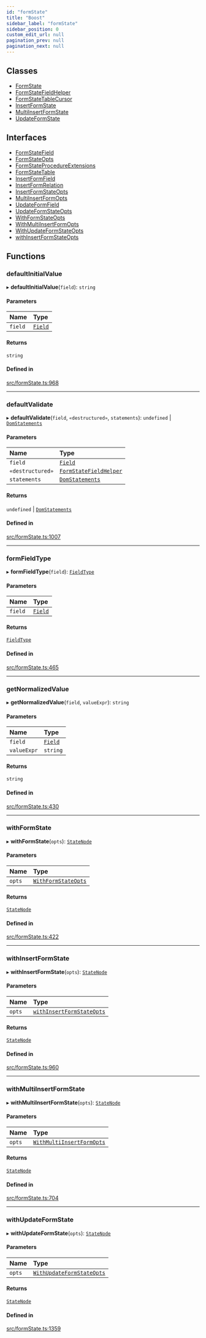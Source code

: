 ```yaml
---
id: "formState"
title: "Boost"
sidebar_label: "formState"
sidebar_position: 0
custom_edit_url: null
pagination_prev: null
pagination_next: null
---
```


## Classes

- [FormState](../classes/formState.FormState.md)
- [FormStateFieldHelper](../classes/formState.FormStateFieldHelper.md)
- [FormStateTableCursor](../classes/formState.FormStateTableCursor.md)
- [InsertFormState](../classes/formState.InsertFormState.md)
- [MultiInsertFormState](../classes/formState.MultiInsertFormState.md)
- [UpdateFormState](../classes/formState.UpdateFormState.md)

## Interfaces

- [FormStateField](../interfaces/formState.FormStateField.md)
- [FormStateOpts](../interfaces/formState.FormStateOpts.md)
- [FormStateProcedureExtensions](../interfaces/formState.FormStateProcedureExtensions.md)
- [FormStateTable](../interfaces/formState.FormStateTable.md)
- [InsertFormField](../interfaces/formState.InsertFormField.md)
- [InsertFormRelation](../interfaces/formState.InsertFormRelation.md)
- [InsertFormStateOpts](../interfaces/formState.InsertFormStateOpts.md)
- [MultiInsertFormOpts](../interfaces/formState.MultiInsertFormOpts.md)
- [UpdateFormField](../interfaces/formState.UpdateFormField.md)
- [UpdateFormStateOpts](../interfaces/formState.UpdateFormStateOpts.md)
- [WithFormStateOpts](../interfaces/formState.WithFormStateOpts.md)
- [WithMultiInsertFormOpts](../interfaces/formState.WithMultiInsertFormOpts.md)
- [WithUpdateFormStateOpts](../interfaces/formState.WithUpdateFormStateOpts.md)
- [withInsertFormStateOpts](../interfaces/formState.withInsertFormStateOpts.md)

## Functions

### defaultInitialValue

▸ **defaultInitialValue**(`field`): `string`

#### Parameters

| Name | Type |
| :------ | :------ |
| `field` | [`Field`](../modules.md#field) |

#### Returns

`string`

#### Defined in

[src/formState.ts:968](https://github.com/yolmio/boost/blob/b239488/src/formState.ts#L968)

___

### defaultValidate

▸ **defaultValidate**(`field`, `«destructured»`, `statements`): `undefined` \| [`DomStatements`](../classes/statements.DomStatements.md)

#### Parameters

| Name | Type |
| :------ | :------ |
| `field` | [`Field`](../modules.md#field) |
| `«destructured»` | [`FormStateFieldHelper`](../classes/formState.FormStateFieldHelper.md) |
| `statements` | [`DomStatements`](../classes/statements.DomStatements.md) |

#### Returns

`undefined` \| [`DomStatements`](../classes/statements.DomStatements.md)

#### Defined in

[src/formState.ts:1007](https://github.com/yolmio/boost/blob/b239488/src/formState.ts#L1007)

___

### formFieldType

▸ **formFieldType**(`field`): [`FieldType`](yom.md#fieldtype)

#### Parameters

| Name | Type |
| :------ | :------ |
| `field` | [`Field`](../modules.md#field) |

#### Returns

[`FieldType`](yom.md#fieldtype)

#### Defined in

[src/formState.ts:465](https://github.com/yolmio/boost/blob/b239488/src/formState.ts#L465)

___

### getNormalizedValue

▸ **getNormalizedValue**(`field`, `valueExpr`): `string`

#### Parameters

| Name | Type |
| :------ | :------ |
| `field` | [`Field`](../modules.md#field) |
| `valueExpr` | `string` |

#### Returns

`string`

#### Defined in

[src/formState.ts:430](https://github.com/yolmio/boost/blob/b239488/src/formState.ts#L430)

___

### withFormState

▸ **withFormState**(`opts`): [`StateNode`](../modules.md#statenode)

#### Parameters

| Name | Type |
| :------ | :------ |
| `opts` | [`WithFormStateOpts`](../interfaces/formState.WithFormStateOpts.md) |

#### Returns

[`StateNode`](../modules.md#statenode)

#### Defined in

[src/formState.ts:422](https://github.com/yolmio/boost/blob/b239488/src/formState.ts#L422)

___

### withInsertFormState

▸ **withInsertFormState**(`opts`): [`StateNode`](../modules.md#statenode)

#### Parameters

| Name | Type |
| :------ | :------ |
| `opts` | [`withInsertFormStateOpts`](../interfaces/formState.withInsertFormStateOpts.md) |

#### Returns

[`StateNode`](../modules.md#statenode)

#### Defined in

[src/formState.ts:960](https://github.com/yolmio/boost/blob/b239488/src/formState.ts#L960)

___

### withMultiInsertFormState

▸ **withMultiInsertFormState**(`opts`): [`StateNode`](../modules.md#statenode)

#### Parameters

| Name | Type |
| :------ | :------ |
| `opts` | [`WithMultiInsertFormOpts`](../interfaces/formState.WithMultiInsertFormOpts.md) |

#### Returns

[`StateNode`](../modules.md#statenode)

#### Defined in

[src/formState.ts:704](https://github.com/yolmio/boost/blob/b239488/src/formState.ts#L704)

___

### withUpdateFormState

▸ **withUpdateFormState**(`opts`): [`StateNode`](../modules.md#statenode)

#### Parameters

| Name | Type |
| :------ | :------ |
| `opts` | [`WithUpdateFormStateOpts`](../interfaces/formState.WithUpdateFormStateOpts.md) |

#### Returns

[`StateNode`](../modules.md#statenode)

#### Defined in

[src/formState.ts:1359](https://github.com/yolmio/boost/blob/b239488/src/formState.ts#L1359)
